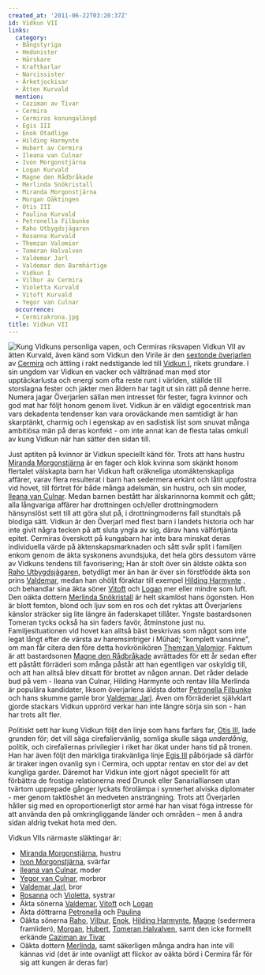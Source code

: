 ```yaml
---
created_at: '2011-06-22T03:20:37Z'
id: Vidkun VII
links:
  category:
  - Bångstyriga
  - Hedonister
  - Härskare
  - Kraftkarlar
  - Narcissister
  - Ärketjockisar
  - Ätten Kurvald
  mention:
  - Caziman av Tivar
  - Cermira
  - Cermiras konungalängd
  - Egis III
  - Enok Otadlige
  - Hilding Harmynte
  - Hubert av Cermira
  - Ileana van Culnar
  - Ivon Morgonstjärna
  - Logan Kurvald
  - Magne den Rådbråkade
  - Merlinda Snökristall
  - Miranda Morgonstjärna
  - Morgan Oäktingen
  - Otis III
  - Paulina Kurvald
  - Petronella Filbunke
  - Raho Utbygdsjägaren
  - Rosanna Kurvald
  - Themzan Valomior
  - Tomeran Halvalven
  - Valdemar Jarl
  - Valdemar den Barmhärtige
  - Vidkun I
  - Vilbur av Cermira
  - Violetta Kurvald
  - Vitoft Kurvald
  - Yegor van Culnar
  occurrence:
  - Cermirakrona.jpg
title: Vidkun VII
---
```


![Kung Vidkuns personliga vapen, och Cermiras riksvapen] Vidkun VII av ätten Kurvald, även känd som
Vidkun den Virile är den [sextonde överjarlen] av [Cermira] och ättling i rakt nedstigande led till
[Vidkun I], rikets grundare. I sin ungdom var Vidkun en vacker och vältränad man med stor
upptäckarlusta och energi som ofta reste runt i världen, ställde till storslagna fester och jakter
men åldern har tagit ut sin rätt på denne herre. Numera jagar Överjarlen sällan men intresset för
fester, fagra kvinnor och god mat har följt honom genom livet. Vidkun är en väldigt egocentrisk man
vars dekadenta tendenser kan vara oroväckande men samtidigt är han skarptänkt, charmig och i
egenskap av en sadistisk list som snuvat många ambitiösa män på deras konfekt - om inte annat kan de
flesta talas omkull av kung Vidkun när han sätter den sidan till.

Just aptiten på kvinnor är Vidkun speciellt känd för. Trots att hans hustru [Miranda Morgonstjärna]
är en fager och klok kvinna som skänkt honom flertalet välskapta barn har Vidkun haft oräkneliga
utomäktenskapliga affärer, varav flera resulterat i barn han sedermera erkänt och låtit uppfostra
vid hovet, till förtret för både många adelsmän, sin hustru, och sin moder, [Ileana van Culnar].
Medan barnen bestått har älskarinnorna kommit och gått; alla långvariga affärer har drottningen
och/eller drottningmodern hänsynslöst sett till att göra slut på, i drottningmoderns fall stundtals
på blodiga sätt. Vidkun är den Överjarl med flest barn i landets historia och har inte givit några
tecken på att sluta yngla av sig, därav hans välförtjänta epitet. Cermiras överskott på kungabarn
har inte bara minskat deras individuella värde på äktenskapsmarknaden och sått svår split i familjen
enkom genom de äkta syskonens avundsjuka, det hela görs dessutom värre av Vidkuns tendens till
favorisering; Han är stolt över sin äldste oäkta son [Raho Utbygdsjägaren], betydligt mer än han är
över sin förstfödde äkta son prins [Valdemar], medan han ohöljt föraktar till exempel [Hilding
Harmynte] , och behandlar sina äkta söner [Vitoft] och [Logan] mer eller mindre som luft. Den oäkta
dottern [Merlinda Snökristall] är helt skamlöst hans ögonsten. Hon är blott femton, blond och ljuv
som en ros och det ryktas att Överjarlens känslor sträcker sig lite längre än faderskapet tillåter.
Yngste bastardsonen Tomeran tycks också ha sin faders favör, åtminstone just nu. Familjesituationen
vid hovet kan alltså bäst beskrivas som något som inte legat långt efter de värsta av haremsintriger
i Mûhad; "komplett vansinne", om man får citera den före detta hovkrönikören [Themzan Valomior].
Faktum är att bastardsonen [Magne den Rådbråkade] avrättades för ett år sedan efter ett påstått
förräderi som många påstår att han egentligen var oskyldig till, och att han alltså blev ditsatt för
brottet av någon annan. Det råder delade bud på vem - Ileana van Culnar, Hilding Harmynte och rentav
lilla Merlinda är populära kandidater, liksom överjarlens äldsta dotter [Petronella Filbunke] och
hans skumme gamle bror [Valdemar Jarl]. Även om förräderiet självklart gjorde stackars Vidkun
upprörd verkar han inte längre sörja sin son - han har trots allt fler.

Politiskt sett har kung Vidkun följt den linje som hans farfars far, [Otis III], lade grunden för;
det vill säga cirefaliervänlig, somliga skulle säga *underdånig,* politik, och cirefaliernas
privilegier i riket har ökat under hans tid på tronen. Han har även följt den märkliga tirakvänliga
linje [Egis III] påbörjade så därför är tiraker ingen ovanlig syn i Cermira, och upptar rentav en
stor del av det kungliga garder. Däremot har Vidkun inte gjort något speciellt för att förbättra de
frostiga relationerna med Drunok eller Sanarialliansen utan tvärtom upprepade gånger lyckats
förolämpa i synnerhet alviska diplomater - mer genom taktlöshet än medveten ansträngning. Trots att
Överjarlen håller sig med en oproportionerligt stor armé har han visat föga intresse för att använda
den på omkringliggande länder och områden – men å andra sidan aldrig tvekat hota med den.

Vidkun VIIs närmaste släktingar är:

-   [Miranda Morgonstjärna], hustru
-   [Ivon Morgonstjärna], svärfar
-   [Ileana van Culnar], moder
-   [Yegor van Culnar], morbror
-   [Valdemar Jarl], bror
-   [Rosanna] och [Violetta], systrar
-   Äkta sönerna [Valdemar], [Vitoft] och [Logan]
-   Äkta döttrarna [Petronella][Petronella Filbunke] och [Paulina]
-   Oäkta sönerna [Raho][Raho Utbygdsjägaren], [Vilbur], [Enok], [Hilding Harmynte],
    [Magne][Magne den Rådbråkade] (sedermera framliden), [Morgan], [Hubert], [Tomeran Halvalven],
    samt den icke formellt erkände [Caziman av Tivar]
-   Oäkta dottern [Merlinda][Merlinda Snökristall], samt säkerligen många andra han inte vill kännas
    vid (det är inte ovanligt att flickor av oäkta börd i Cermira får för sig att kungen är deras
    far)

  [Kung Vidkuns personliga vapen, och Cermiras riksvapen]: Cermirakrona.jpg
    "Kung Vidkuns personliga vapen, och Cermiras riksvapen"
  [sextonde överjarlen]: Cermiras_konungalängd
  [Cermira]: Cermira
  [Vidkun I]: Vidkun_I
  [Miranda Morgonstjärna]: Miranda_Morgonstjärna
  [Ileana van Culnar]: Ileana_van_Culnar
  [Raho Utbygdsjägaren]: Raho_Utbygdsjägaren
  [Valdemar]: Valdemar_den_Barmhärtige
  [Hilding Harmynte]: Hilding_Harmynte
  [Vitoft]: Vitoft_Kurvald
  [Logan]: Logan_Kurvald
  [Merlinda Snökristall]: Merlinda_Snökristall
  [Themzan Valomior]: Themzan_Valomior
  [Magne den Rådbråkade]: Magne_den_Rådbråkade
  [Petronella Filbunke]: Petronella_Filbunke
  [Valdemar Jarl]: Valdemar_Jarl
  [Otis III]: Otis_III
  [Egis III]: Egis_III
  [Ivon Morgonstjärna]: Ivon_Morgonstjärna
  [Yegor van Culnar]: Yegor_van_Culnar
  [Rosanna]: Rosanna_Kurvald
  [Violetta]: Violetta_Kurvald
  [Paulina]: Paulina_Kurvald
  [Vilbur]: Vilbur_av_Cermira
  [Enok]: Enok_Otadlige
  [Morgan]: Morgan_Oäktingen
  [Hubert]: Hubert_av_Cermira
  [Tomeran Halvalven]: Tomeran_Halvalven
  [Caziman av Tivar]: Caziman_av_Tivar